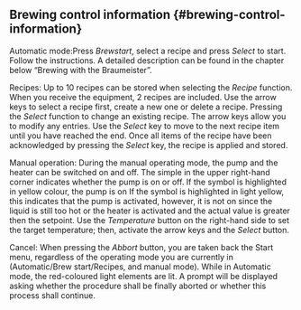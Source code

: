 ## Brewing control information {#brewing-control-information}

Automatic mode:Press _Brewstart_, select a recipe and press _Select_ to start. Follow the instructions. A detailed description can be found in the chapter below “Brewing with the Braumeister”.

Recipes: Up to 10 recipes can be stored when selecting the _Recipe_ function. When you receive the equipment, 2 recipes are included. Use the arrow keys to select a recipe first, create a new one or delete a recipe. Pressing the _Select_ function to change an existing recipe. The arrow keys allow you to modify any entries. Use the _Select_ key to move to the next recipe item until you have reached the end. Once all items of the recipe have been acknowledged by pressing the _Select_ key, the recipe is applied and stored.

Manual operation: During the manual operating mode, the pump and the heater can be switched on and off. The simple in the upper right-hand corner indicates whether the pump is on or off. If the symbol is highlighted in yellow colour, the pump is on If the symbol is highlighted in light yellow, this indicates that the pump is activated, however, it is not on since the liquid is still too hot or the heater is activated and the actual value is greater then the setpoint. Use the _Temperature_ button on the right-hand side to set the target temperature; then, activate the arrow keys and the _Select_ button.

Cancel: When pressing the _Abbort_ button, you are taken back the Start menu, regardless of the operating mode you are currently in (Automatic/Brew start/Recipes, and manual mode). While in Automatic mode, the red-coloured light elements are lit. A prompt will be displayed asking whether the procedure shall be finally aborted or whether this process shall continue.